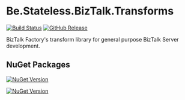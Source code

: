 ﻿# Be.Stateless.BizTalk.Transforms

[![Build Status](https://dev.azure.com/icraftsoftware/be.stateless/_apis/build/status/Be.Stateless.BizTalk.Transform%20Manual%20Release?branchName=master)](https://dev.azure.com/icraftsoftware/be.stateless/_build/latest?definitionId=48&branchName=master)
[![GitHub Release](https://img.shields.io/github/v/release/icraftsoftware/Be.Stateless.BizTalk.Transform?label=Release)](https://github.com/icraftsoftware/Be.Stateless.BizTalk.Transform/releases/latest)

BizTalk Factory's transform library for general purpose BizTalk Server development.

## NuGet Packages

[![NuGet Version](https://img.shields.io/nuget/v/Be.Stateless.BizTalk.Transform.ExtensionObjects.svg?label=Be.Stateless.BizTalk.Transform.ExtensionObjects&style=flat)](https://www.nuget.org/packages/Be.Stateless.BizTalk.Transform.ExtensionObjects/)

[![NuGet Version](https://img.shields.io/nuget/v/Be.Stateless.BizTalk.Transform.Unit.svg?label=Be.Stateless.BizTalk.Transform.Unit&style=flat)](https://www.nuget.org/packages/Be.Stateless.BizTalk.Transform.Unit/)

